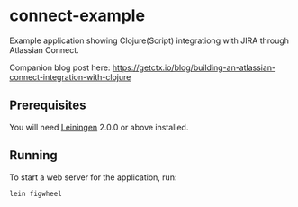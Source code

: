 # connect-example

Example application showing Clojure(Script) integrationg with JIRA through Atlassian Connect.

Companion blog post here: https://getctx.io/blog/building-an-atlassian-connect-integration-with-clojure

## Prerequisites

You will need [Leiningen][] 2.0.0 or above installed.

[leiningen]: https://github.com/technomancy/leiningen

## Running

To start a web server for the application, run:

    lein figwheel
